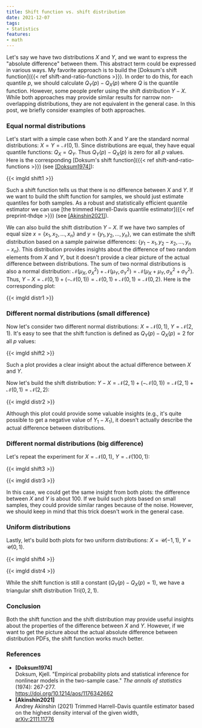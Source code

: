 ```yaml
---
title: Shift function vs. shift distribution
date: 2021-12-07
tags:
- Statistics
features:
- math
---
```


Let's say we have two distributions $X$ and $Y$,
  and we want to express the "absolute difference" between them.
This abstract term could be expressed in various ways.
My favorite approach is to build the [Doksum's shift function]({{< ref shift-and-ratio-functions >}}).
In order to do this, for each quantile $p$, we should calculate $Q_Y(p)-Q_X(p)$ where $Q$ is the quantile function.
However, some people prefer using the shift distribution $Y-X$.
While both approaches may provide similar results for narrow non-overlapping distributions,
  they are not equivalent in the general case.
In this post, we briefly consider examples of both approaches.

<!--more-->

### Equal normal distributions

Let's start with a simple case when both $X$ and $Y$ are the standard normal distributions:
  $X=Y=\mathcal{N}(0,1)$.
Since distributions are equal, they have equal quantile functions: $Q_X=Q_Y$.
Thus $Q_Y(p)-Q_X(p)$ is zero for all $p$ values.
Here is the corresponding [Doksum's shift function]({{< ref shift-and-ratio-functions >}})
  (see [[Doksum1974]](#Doksum1974)):

{{< imgld shift1 >}}

Such a shift function tells us that there is no difference between $X$ and $Y$.
If we want to build the shift function for samples, we should just estimate quantiles for both samples.
As a robust and statistically efficient quantile estimator we can use
  [the trimmed Harrell-Davis quantile estimator]({{< ref preprint-thdqe >}}) (see [[Akinshin2021]](#Akinshin2021)).

We can also build the shift distribution $Y-X$.
If we have two samples of equal size $x=\{x_1, x_2, \ldots, x_n \}$ and $y=\{y_1, y_2, \ldots, y_n\}$,
  we can estimate the shift distribution based on a sample pairwise differences:
  $\{y_1-x_1, y_2-x_2, \ldots, y_n-x_n\}$.
This distribution provides insights about the difference of two random elements from $X$ and $Y$,
  but it doesn't provide a clear picture of the actual difference between distributions.
The sum of two normal distributions is also a normal distribution:
  $\mathcal{N}(\mu_X, \sigma^2_X)+\mathcal{N}(\mu_Y, \sigma^2_Y)=\mathcal{N}(\mu_X+\mu_Y, \sigma^2_X+\sigma^2_Y)$.
Thus, $Y-X = \mathcal{N}(0, 1) + (-\mathcal{N}(0, 1)) = \mathcal{N}(0, 1) + \mathcal{N}(0, 1) = \mathcal{N}(0, 2)$.
Here is the corresponding plot:

{{< imgld distr1 >}}

### Different normal distributions (small difference)

Now let's consider two different normal distributions: $X=\mathcal{N}(0,1)$, $Y=\mathcal{N}(2,1)$.
It's easy to see that the shift function is defined as $Q_Y(p)-Q_X(p)=2$ for all $p$ values:

{{< imgld shift2 >}}

Such a plot provides a clear insight about the actual difference between $X$ and $Y$.

Now let's build the shift distribution:
  $Y-X = \mathcal{N}(2, 1) + (-\mathcal{N}(0, 1)) = \mathcal{N}(2, 1) + \mathcal{N}(0, 1) = \mathcal{N}(2, 2)$:

{{< imgld distr2 >}}

Although this plot could provide some valuable insights (e.g., it's quite possible to get a negative value of $Y_1-X_1$),
  it doesn't actually describe the actual difference between distributions.

### Different normal distributions (big difference)

Let's repeat the experiment for $X=\mathcal{N}(0,1)$, $Y=\mathcal{N}(100,1)$:

{{< imgld shift3 >}}

{{< imgld distr3 >}}

In this case, we could get the same insight from both plots: the difference between $X$ and $Y$ is about $100$.
If we build such plots based on small samples, they could provide similar ranges because of the noise.
However, we should keep in mind that this trick doesn't work in the general case.

### Uniform distributions

Lastly, let's build both plots for two uniform distributions:
  $X=\mathcal{U}(-1,1)$, $Y=\mathcal{U}(0,1)$.

{{< imgld shift4 >}}

{{< imgld distr4 >}}

While the shift function is still a constant ($Q_Y(p)-Q_X(p)=1$),
  we have a triangular shift distribution $\textrm{Tri}(0, 2, 1)$.

### Conclusion

Both the shift function and the shift distribution may provide
  useful insights about the properties of the difference between $X$ and $Y$.
However, if we want to get the picture about the actual absolute difference between distribution PDFs,
  the shift function works much better.

### References

* <b id="Doksum1974">[Doksum1974]</b>  
  Doksum, Kjell.
  "Empirical probability plots and statistical inference for nonlinear models in the two-sample case."
  *The annals of statistics* (1974): 267-277.  
  https://doi.org/10.1214/aos/1176342662  
* <b id="Akinshin2021">[Akinshin2021]</b>  
  Andrey Akinshin (2021)
  Trimmed Harrell-Davis quantile estimator based on the highest density interval of the given width,  
  [arXiv:2111.11776](https://arxiv.org/abs/2111.11776)
